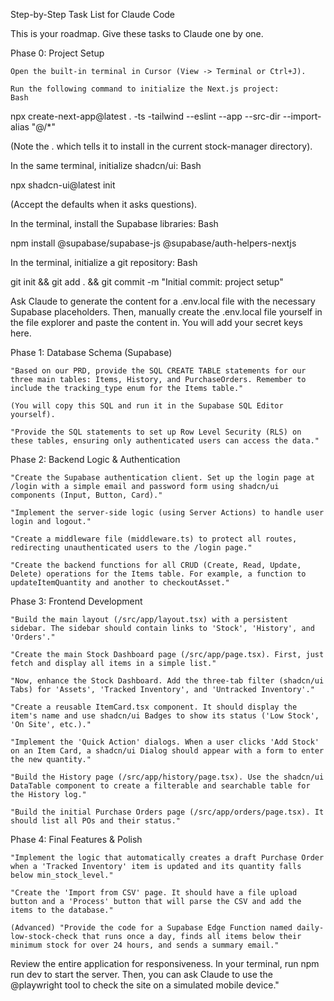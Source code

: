 Step-by-Step Task List for Claude Code

This is your roadmap. Give these tasks to Claude one by one.

Phase 0: Project Setup

    Open the built-in terminal in Cursor (View -> Terminal or Ctrl+J).

    Run the following command to initialize the Next.js project:
    Bash

npx create-next-app@latest . -ts -tailwind --eslint --app --src-dir --import-alias "@/\*"

(Note the . which tells it to install in the current stock-manager directory).

In the same terminal, initialize shadcn/ui:
Bash

npx shadcn-ui@latest init

(Accept the defaults when it asks questions).

In the terminal, install the Supabase libraries:
Bash

npm install @supabase/supabase-js @supabase/auth-helpers-nextjs

In the terminal, initialize a git repository:
Bash

git init && git add . && git commit -m "Initial commit: project setup"

Ask Claude to generate the content for a .env.local file with the necessary Supabase placeholders. Then, manually create the .env.local file yourself in the file explorer and paste the content in. You will add your secret keys here.

Phase 1: Database Schema (Supabase)

    "Based on our PRD, provide the SQL CREATE TABLE statements for our three main tables: Items, History, and PurchaseOrders. Remember to include the tracking_type enum for the Items table."

    (You will copy this SQL and run it in the Supabase SQL Editor yourself).

    "Provide the SQL statements to set up Row Level Security (RLS) on these tables, ensuring only authenticated users can access the data."

Phase 2: Backend Logic & Authentication

    "Create the Supabase authentication client. Set up the login page at /login with a simple email and password form using shadcn/ui components (Input, Button, Card)."

    "Implement the server-side logic (using Server Actions) to handle user login and logout."

    "Create a middleware file (middleware.ts) to protect all routes, redirecting unauthenticated users to the /login page."

    "Create the backend functions for all CRUD (Create, Read, Update, Delete) operations for the Items table. For example, a function to updateItemQuantity and another to checkoutAsset."

Phase 3: Frontend Development

    "Build the main layout (/src/app/layout.tsx) with a persistent sidebar. The sidebar should contain links to 'Stock', 'History', and 'Orders'."

    "Create the main Stock Dashboard page (/src/app/page.tsx). First, just fetch and display all items in a simple list."

    "Now, enhance the Stock Dashboard. Add the three-tab filter (shadcn/ui Tabs) for 'Assets', 'Tracked Inventory', and 'Untracked Inventory'."

    "Create a reusable ItemCard.tsx component. It should display the item's name and use shadcn/ui Badges to show its status ('Low Stock', 'On Site', etc.)."

    "Implement the 'Quick Action' dialogs. When a user clicks 'Add Stock' on an Item Card, a shadcn/ui Dialog should appear with a form to enter the new quantity."

    "Build the History page (/src/app/history/page.tsx). Use the shadcn/ui DataTable component to create a filterable and searchable table for the History log."

    "Build the initial Purchase Orders page (/src/app/orders/page.tsx). It should list all POs and their status."

Phase 4: Final Features & Polish

    "Implement the logic that automatically creates a draft Purchase Order when a 'Tracked Inventory' item is updated and its quantity falls below min_stock_level."

    "Create the 'Import from CSV' page. It should have a file upload button and a 'Process' button that will parse the CSV and add the items to the database."

    (Advanced) "Provide the code for a Supabase Edge Function named daily-low-stock-check that runs once a day, finds all items below their minimum stock for over 24 hours, and sends a summary email."

Review the entire application for responsiveness. In your terminal, run npm run dev to start the server. Then, you can ask Claude to use the @playwright tool to check the site on a simulated mobile device."
